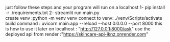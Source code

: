 


just follow these steps and your program will run on a localhost
1- pip install -r ./requirements.txt
2- streamlit run main.py  
create venv :python -m venv venv
connect to venv:  ./venv/Scripts/activate
build command : uvicorn main:app --reload --host 0.0.0.0 --port 8000
this is how to use it later on localhost : "http://127.0.0.1:8000/ask"
use the deployed api from render :"https://skincare-api-iknz.onrender.com"